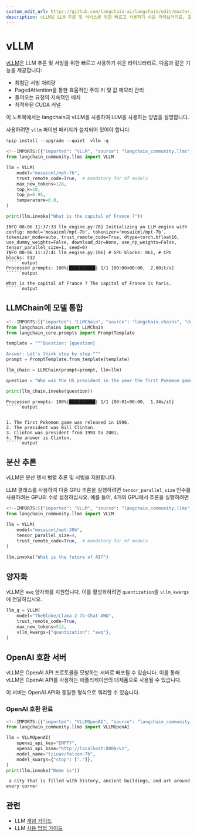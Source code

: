 ```yaml
---
custom_edit_url: https://github.com/langchain-ai/langchain/edit/master/docs/docs/integrations/llms/vllm.ipynb
description: vLLM은 LLM 추론 및 서비스를 위한 빠르고 사용하기 쉬운 라이브러리로, 효율적인 메모리 관리와 분산 추론을 지원합니다.
---
```


# vLLM

[vLLM](https://vllm.readthedocs.io/en/latest/index.html)은 LLM 추론 및 서빙을 위한 빠르고 사용하기 쉬운 라이브러리로, 다음과 같은 기능을 제공합니다:

* 최첨단 서빙 처리량
* PagedAttention을 통한 효율적인 주의 키 및 값 메모리 관리
* 들어오는 요청의 지속적인 배치
* 최적화된 CUDA 커널

이 노트북에서는 langchain과 vLLM을 사용하여 LLM을 사용하는 방법을 설명합니다.

사용하려면 `vllm` 파이썬 패키지가 설치되어 있어야 합니다.

```python
%pip install --upgrade --quiet  vllm -q
```


```python
<!--IMPORTS:[{"imported": "VLLM", "source": "langchain_community.llms", "docs": "https://api.python.langchain.com/en/latest/llms/langchain_community.llms.vllm.VLLM.html", "title": "vLLM"}]-->
from langchain_community.llms import VLLM

llm = VLLM(
    model="mosaicml/mpt-7b",
    trust_remote_code=True,  # mandatory for hf models
    max_new_tokens=128,
    top_k=10,
    top_p=0.95,
    temperature=0.8,
)

print(llm.invoke("What is the capital of France ?"))
```

```output
INFO 08-06 11:37:33 llm_engine.py:70] Initializing an LLM engine with config: model='mosaicml/mpt-7b', tokenizer='mosaicml/mpt-7b', tokenizer_mode=auto, trust_remote_code=True, dtype=torch.bfloat16, use_dummy_weights=False, download_dir=None, use_np_weights=False, tensor_parallel_size=1, seed=0)
INFO 08-06 11:37:41 llm_engine.py:196] # GPU blocks: 861, # CPU blocks: 512
``````output
Processed prompts: 100%|██████████| 1/1 [00:00<00:00,  2.00it/s]
``````output

What is the capital of France ? The capital of France is Paris.
``````output

```

## LLMChain에 모델 통합

```python
<!--IMPORTS:[{"imported": "LLMChain", "source": "langchain.chains", "docs": "https://api.python.langchain.com/en/latest/chains/langchain.chains.llm.LLMChain.html", "title": "vLLM"}, {"imported": "PromptTemplate", "source": "langchain_core.prompts", "docs": "https://api.python.langchain.com/en/latest/prompts/langchain_core.prompts.prompt.PromptTemplate.html", "title": "vLLM"}]-->
from langchain.chains import LLMChain
from langchain_core.prompts import PromptTemplate

template = """Question: {question}

Answer: Let's think step by step."""
prompt = PromptTemplate.from_template(template)

llm_chain = LLMChain(prompt=prompt, llm=llm)

question = "Who was the US president in the year the first Pokemon game was released?"

print(llm_chain.invoke(question))
```

```output
Processed prompts: 100%|██████████| 1/1 [00:01<00:00,  1.34s/it]
``````output


1. The first Pokemon game was released in 1996.
2. The president was Bill Clinton.
3. Clinton was president from 1993 to 2001.
4. The answer is Clinton.
``````output

```

## 분산 추론

vLLM은 분산 텐서 병렬 추론 및 서빙을 지원합니다.

LLM 클래스를 사용하여 다중 GPU 추론을 실행하려면 `tensor_parallel_size` 인수를 사용하려는 GPU의 수로 설정하십시오. 예를 들어, 4개의 GPU에서 추론을 실행하려면

```python
<!--IMPORTS:[{"imported": "VLLM", "source": "langchain_community.llms", "docs": "https://api.python.langchain.com/en/latest/llms/langchain_community.llms.vllm.VLLM.html", "title": "vLLM"}]-->
from langchain_community.llms import VLLM

llm = VLLM(
    model="mosaicml/mpt-30b",
    tensor_parallel_size=4,
    trust_remote_code=True,  # mandatory for hf models
)

llm.invoke("What is the future of AI?")
```


## 양자화

vLLM은 `awq` 양자화를 지원합니다. 이를 활성화하려면 `quantization`을 `vllm_kwargs`에 전달하십시오.

```python
llm_q = VLLM(
    model="TheBloke/Llama-2-7b-Chat-AWQ",
    trust_remote_code=True,
    max_new_tokens=512,
    vllm_kwargs={"quantization": "awq"},
)
```


## OpenAI 호환 서버

vLLM은 OpenAI API 프로토콜을 모방하는 서버로 배포될 수 있습니다. 이를 통해 vLLM은 OpenAI API를 사용하는 애플리케이션의 대체품으로 사용될 수 있습니다.

이 서버는 OpenAI API와 동일한 형식으로 쿼리할 수 있습니다.

### OpenAI 호환 완료

```python
<!--IMPORTS:[{"imported": "VLLMOpenAI", "source": "langchain_community.llms", "docs": "https://api.python.langchain.com/en/latest/llms/langchain_community.llms.vllm.VLLMOpenAI.html", "title": "vLLM"}]-->
from langchain_community.llms import VLLMOpenAI

llm = VLLMOpenAI(
    openai_api_key="EMPTY",
    openai_api_base="http://localhost:8000/v1",
    model_name="tiiuae/falcon-7b",
    model_kwargs={"stop": ["."]},
)
print(llm.invoke("Rome is"))
```

```output
 a city that is filled with history, ancient buildings, and art around every corner
```


## 관련

- LLM [개념 가이드](/docs/concepts/#llms)
- LLM [사용 방법 가이드](/docs/how_to/#llms)